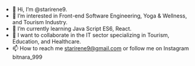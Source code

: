 - 👋 Hi, I’m @starirene9.
- 👀 I’m interested in Front-end Software Engineering, Yoga & Wellness, and Tourism Industry.
- 🌱 I’m currently learning Java Script ES6, React.
- 💞️ I want to collaborate in the IT sector specializing in Tourism, Education, and Healthcare.
- 📫 How to reach me starirene9@gmail.com or follow me on Instagram bitnara_999

<!---
starirene9/starirene9 is a ✨ special ✨ repository because its `README.md` (this file) appears on your GitHub profile.
You can click the Preview link to take a look at your changes.
--->
